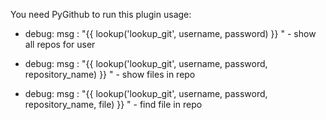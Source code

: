 You need PyGithub to run this plugin
usage:

- debug:
      msg : "{{ lookup('lookup_git', username, password) }} " - show all repos for user

- debug:
      msg : "{{ lookup('lookup_git', username, password, repository_name) }} " - show files in repo

- debug:
      msg : "{{ lookup('lookup_git', username, password, repository_name, file) }} " - find file in repo
